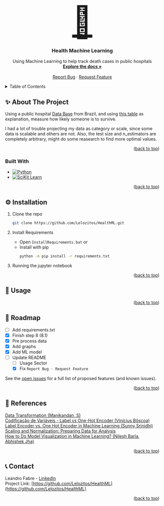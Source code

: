 <a name="readme-top"></a>

<!-- PROJECT LOGO -->
<br />
<div align="center">
  <a align="center" href="https://github.com/Lelozitos/HealthML" style="font-size:100px"> 🏥 </a>

<h3 align="center">Health Machine Learning</h3>

  <p align="center">
    Using Machine Learning to help track death cases in public hospitals
    <br />
    <a href="https://github.com/Lelozitos/HealthML"><strong>Explore the docs »</strong></a>
    <br />
    <br />
    <!--<a href="https://github.com/Lelozitos/HealthML.git">View Demo</a>-->
    <!--·-->
    <a href="https://github.com/Lelozitos/HealthML/issues/new?labels=bug&template=bug-report---.md">Report Bug</a>
    ·
    <a href="https://github.com/Lelozitos/HealthML/issues/new?labels=enhancement&template=feature-request---.md">Request Feature</a>
  </p>
</div>

<!-- TABLE OF CONTENTS -->
<details>
  <summary>Table of Contents</summary>
  <ol>
    <li>
      <a href="#about">About The Project</a>
      <ul>
        <li><a href="#built-with">Built With</a></li>
      </ul>
    </li>
    <li>
      <a href="#installation">Installation</a>
    </li>
    <li><a href="#usage">Usage</a></li>
    <li><a href="#roadmap">Roadmap</a></li>
    <li><a href="#contact">Contact</a></li>
  </ol>
</details>

<!-- ABOUT THE PROJECT -->

<a name="about"></a>

## ✨ About The Project

 <!--![Demo](aaaaaaaaaaaaaaaaa) -->

Using a public hospital [Data Base](https://drive.google.com/file/d/1U-XPNjYmcdOugNJBVGAQ7UtQDjb0VnL8/view?usp=sharing) from Brazil, and using [this table](https://drive.google.com/file/d/1K9uOEvI7ffgBGzV9gXiluurW-xMgfTac/view?usp=sharing) as explanation, measure how likely someone is to survive.

I had a lot of trouble projecting my data as category or scale, since some data is scalable and others are not. Also, the test size and n_estimators are completely arbitrary, might do some reasearch to find more optimal values.

<p align="right">(<a href="#readme-top">back to top</a>)</p>

<a name="built-with"></a>

### Built With

- [![Python][Python-img]][Python.com]
- [![SciKit Learn][SciKitLearn-img]][SciKitLearn.com]

<p align="right">(<a href="#readme-top">back to top</a>)</p>

<!-- INSTALLATION -->

<a name="installation"></a>

## ⚙️️️️️ Installation

1. Clone the repo

   ```sh
   git clone https://github.com/Lelozitos/HealthML.git
   ```

2. Install Requirements

   - Open `InstallRequirements.bat` or
   - Install with pip
     ```sh
     python -m pip install -r requirements.txt
     ```

3. Running the jupyter notebook

<p align="right">(<a href="#readme-top">back to top</a>)</p>

<!-- USAGE -->

<a name="usage"></a>

## 🔧 Usage

<!--Just run the main.py file and all the graphs should appear-->

<!--- **graph1 |** See graphs-->
<!--- **graph2 &nbsp;&nbsp;|** See graphs-->
<!--- **graph3 &nbsp;|** See graphs-->

<p align="right">(<a href="#readme-top">back to top</a>)</p>

<!-- ROADMAP -->

<a name="roadmap"></a>

## 🚀 Roadmap

- [ ] Add requirements.txt
- [x] Finish step 8 (8.1)
- [x] Pre process data
- [x] Add graphs
- [x] Add ML model
- [ ] Update README
  - [ ] Usage Sector
  - [x] Fix `Report Bug · Request Feature`

See the [open issues](https://github.com/Lelozitos/HealthML/issues) for a full list of proposed features (and known issues).

<p align="right">(<a href="#readme-top">back to top</a>)</p>

<!-- REFERENCES -->

<a name="references"></a>

## 📰 References

[Data Transformation (Manikandan, S)](https://www.proquest.com/openview/0cd9253c4373494ffa63f77a54621538/1?pq-origsite=gscholar&cbl=226473)  
[Codificação de Variáveis - Label vs One-Hot Encoder (Vinícius Bôscoa)](https://www.viniboscoa.dev/blog/codificacao-de-variaveis-label-vs-one-hot-encoder)  
[Label Encoder vs. One Hot Encoder in Machine Learning (Sunny Srinidhi)](https://contactsunny.medium.com/label-encoder-vs-one-hot-encoder-in-machine-learning-3fc273365621)  
[Scaling and Normalization: Preparing Data for Analysis](https://dataheadhunters.com/academy/scaling-and-normalization-preparing-data-for-analysis/)  
[How to Do Model Visualization in Machine Learning? (Nilesh Barla, Abhishek Jha)](https://neptune.ai/blog/visualization-in-machine-learning)

<p align="right">(<a href="#readme-top">back to top</a>)</p>

<!-- CONTACT -->

<a name="contact"></a>

## 📞 Contact

Leandro Fabre - [LinkedIn](https://www.linkedin.com/in/leandrofabre/)  
Project Link: [https://github.com/Lelozitos/HealthML](https://github.com/Lelozitos/HealthML)

<p align="right">(<a href="#readme-top">back to top</a>)</p>

<!-- MARKDOWN LINKS & IMAGES -->

[Python-img]: https://img.shields.io/badge/Python-35495E?style=for-the-badge&logo=python&logoColor=4FC08D
[Python.com]: https://www.python.org
[SciKitLearn-img]: https://img.shields.io/badge/SciKit_Learn-4A4A55?style=for-the-badge&logo=scikitlearn&logoColor=76a2e8
[SciKitLearn.com]: https://scikit-learn.org/stable/index.html
